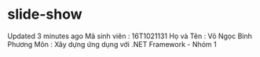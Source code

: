 # slide-show
  Updated 3 minutes ago Mã sinh viên : 16T1021131 
  Họ và Tên : Võ Ngọc Bình Phương Môn : 
  Xây dựng ứng dụng với .NET Framework - Nhóm 1
